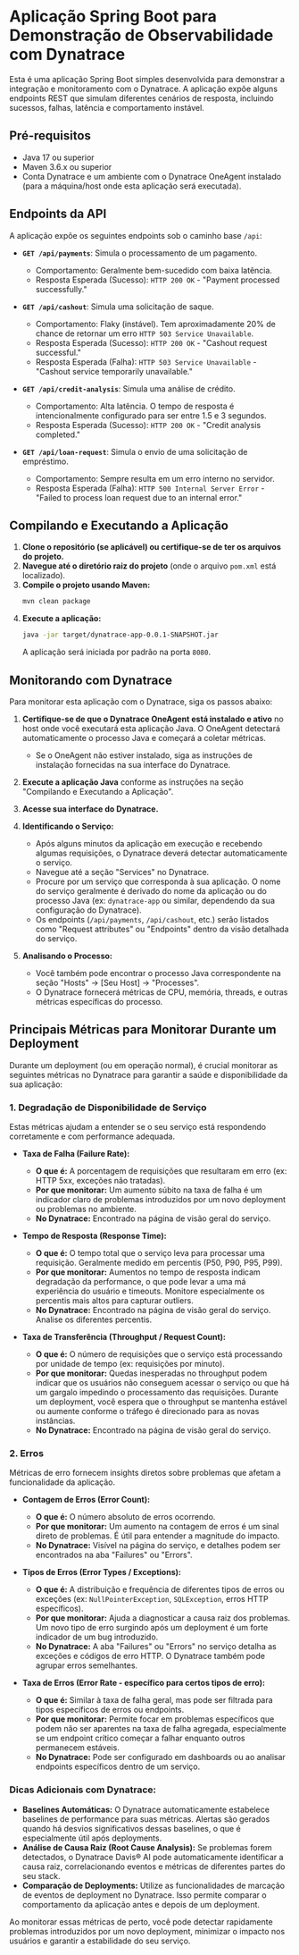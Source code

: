 # Aplicação Spring Boot para Demonstração de Observabilidade com Dynatrace

Esta é uma aplicação Spring Boot simples desenvolvida para demonstrar a integração e monitoramento com o Dynatrace.
A aplicação expõe alguns endpoints REST que simulam diferentes cenários de resposta, incluindo sucessos, falhas, latência e comportamento instável.

## Pré-requisitos

- Java 17 ou superior
- Maven 3.6.x ou superior
- Conta Dynatrace e um ambiente com o Dynatrace OneAgent instalado (para a máquina/host onde esta aplicação será executada).

## Endpoints da API

A aplicação expõe os seguintes endpoints sob o caminho base `/api`:

- **`GET /api/payments`**: Simula o processamento de um pagamento.
  - Comportamento: Geralmente bem-sucedido com baixa latência.
  - Resposta Esperada (Sucesso): `HTTP 200 OK` - "Payment processed successfully."

- **`GET /api/cashout`**: Simula uma solicitação de saque.
  - Comportamento: Flaky (instável). Tem aproximadamente 20% de chance de retornar um erro `HTTP 503 Service Unavailable`.
  - Resposta Esperada (Sucesso): `HTTP 200 OK` - "Cashout request successful."
  - Resposta Esperada (Falha): `HTTP 503 Service Unavailable` - "Cashout service temporarily unavailable."

- **`GET /api/credit-analysis`**: Simula uma análise de crédito.
  - Comportamento: Alta latência. O tempo de resposta é intencionalmente configurado para ser entre 1.5 e 3 segundos.
  - Resposta Esperada (Sucesso): `HTTP 200 OK` - "Credit analysis completed."

- **`GET /api/loan-request`**: Simula o envio de uma solicitação de empréstimo.
  - Comportamento: Sempre resulta em um erro interno no servidor.
  - Resposta Esperada (Falha): `HTTP 500 Internal Server Error` - "Failed to process loan request due to an internal error."

## Compilando e Executando a Aplicação

1.  **Clone o repositório (se aplicável) ou certifique-se de ter os arquivos do projeto.**
2.  **Navegue até o diretório raiz do projeto** (onde o arquivo `pom.xml` está localizado).
3.  **Compile o projeto usando Maven:**
    ```bash
    mvn clean package
    ```
4.  **Execute a aplicação:**
    ```bash
    java -jar target/dynatrace-app-0.0.1-SNAPSHOT.jar
    ```
    A aplicação será iniciada por padrão na porta `8080`.

## Monitorando com Dynatrace

Para monitorar esta aplicação com o Dynatrace, siga os passos abaixo:

1.  **Certifique-se de que o Dynatrace OneAgent está instalado e ativo** no host onde você executará esta aplicação Java. O OneAgent detectará automaticamente o processo Java e começará a coletar métricas.
    - Se o OneAgent não estiver instalado, siga as instruções de instalação fornecidas na sua interface do Dynatrace.

2.  **Execute a aplicação Java** conforme as instruções na seção "Compilando e Executando a Aplicação".

3.  **Acesse sua interface do Dynatrace.**

4.  **Identificando o Serviço:**
    - Após alguns minutos da aplicação em execução e recebendo algumas requisições, o Dynatrace deverá detectar automaticamente o serviço.
    - Navegue até a seção "Services" no Dynatrace.
    - Procure por um serviço que corresponda à sua aplicação. O nome do serviço geralmente é derivado do nome da aplicação ou do processo Java (ex: `dynatrace-app` ou similar, dependendo da sua configuração do Dynatrace).
    - Os endpoints (`/api/payments`, `/api/cashout`, etc.) serão listados como "Request attributes" ou "Endpoints" dentro da visão detalhada do serviço.

5.  **Analisando o Processo:**
    - Você também pode encontrar o processo Java correspondente na seção "Hosts" -> [Seu Host] -> "Processes".
    - O Dynatrace fornecerá métricas de CPU, memória, threads, e outras métricas específicas do processo.

## Principais Métricas para Monitorar Durante um Deployment

Durante um deployment (ou em operação normal), é crucial monitorar as seguintes métricas no Dynatrace para garantir a saúde e disponibilidade da sua aplicação:

### 1. Degradação de Disponibilidade de Serviço

Estas métricas ajudam a entender se o seu serviço está respondendo corretamente e com performance adequada.

-   **Taxa de Falha (Failure Rate):**
    -   **O que é:** A porcentagem de requisições que resultaram em erro (ex: HTTP 5xx, exceções não tratadas).
    -   **Por que monitorar:** Um aumento súbito na taxa de falha é um indicador claro de problemas introduzidos por um novo deployment ou problemas no ambiente.
    -   **No Dynatrace:** Encontrado na página de visão geral do serviço.

-   **Tempo de Resposta (Response Time):**
    -   **O que é:** O tempo total que o serviço leva para processar uma requisição. Geralmente medido em percentis (P50, P90, P95, P99).
    -   **Por que monitorar:** Aumentos no tempo de resposta indicam degradação da performance, o que pode levar a uma má experiência do usuário e timeouts. Monitore especialmente os percentis mais altos para capturar outliers.
    -   **No Dynatrace:** Encontrado na página de visão geral do serviço. Analise os diferentes percentis.

-   **Taxa de Transferência (Throughput / Request Count):**
    -   **O que é:** O número de requisições que o serviço está processando por unidade de tempo (ex: requisições por minuto).
    -   **Por que monitorar:** Quedas inesperadas no throughput podem indicar que os usuários não conseguem acessar o serviço ou que há um gargalo impedindo o processamento das requisições. Durante um deployment, você espera que o throughput se mantenha estável ou aumente conforme o tráfego é direcionado para as novas instâncias.
    -   **No Dynatrace:** Encontrado na página de visão geral do serviço.

### 2. Erros

Métricas de erro fornecem insights diretos sobre problemas que afetam a funcionalidade da aplicação.

-   **Contagem de Erros (Error Count):**
    -   **O que é:** O número absoluto de erros ocorrendo.
    -   **Por que monitorar:** Um aumento na contagem de erros é um sinal direto de problemas. É útil para entender a magnitude do impacto.
    -   **No Dynatrace:** Visível na página do serviço, e detalhes podem ser encontrados na aba "Failures" ou "Errors".

-   **Tipos de Erros (Error Types / Exceptions):**
    -   **O que é:** A distribuição e frequência de diferentes tipos de erros ou exceções (ex: `NullPointerException`, `SQLException`, erros HTTP específicos).
    -   **Por que monitorar:** Ajuda a diagnosticar a causa raiz dos problemas. Um novo tipo de erro surgindo após um deployment é um forte indicador de um bug introduzido.
    -   **No Dynatrace:** A aba "Failures" ou "Errors" no serviço detalha as exceções e códigos de erro HTTP. O Dynatrace também pode agrupar erros semelhantes.

-   **Taxa de Erros (Error Rate - específico para certos tipos de erro):**
    -   **O que é:** Similar à taxa de falha geral, mas pode ser filtrada para tipos específicos de erros ou endpoints.
    -   **Por que monitorar:** Permite focar em problemas específicos que podem não ser aparentes na taxa de falha agregada, especialmente se um endpoint crítico começar a falhar enquanto outros permanecem estáveis.
    -   **No Dynatrace:** Pode ser configurado em dashboards ou ao analisar endpoints específicos dentro de um serviço.

### Dicas Adicionais com Dynatrace:

-   **Baselines Automáticas:** O Dynatrace automaticamente estabelece baselines de performance para suas métricas. Alertas são gerados quando há desvios significativos dessas baselines, o que é especialmente útil após deployments.
-   **Análise de Causa Raiz (Root Cause Analysis):** Se problemas forem detectados, o Dynatrace Davis® AI pode automaticamente identificar a causa raiz, correlacionando eventos e métricas de diferentes partes do seu stack.
-   **Comparação de Deployments:** Utilize as funcionalidades de marcação de eventos de deployment no Dynatrace. Isso permite comparar o comportamento da aplicação antes e depois de um deployment.

Ao monitorar essas métricas de perto, você pode detectar rapidamente problemas introduzidos por um novo deployment, minimizar o impacto nos usuários e garantir a estabilidade do seu serviço.
